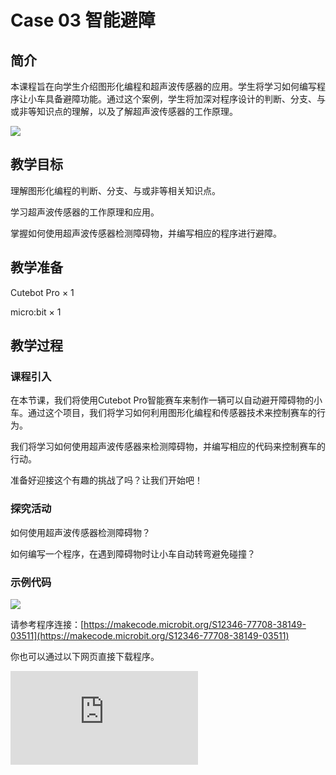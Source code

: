 ﻿---
sidebar_position: 8
sidebar_label: case 08 智能避障
---

# Case 03 智能避障

## 简介

本课程旨在向学生介绍图形化编程和超声波传感器的应用。学生将学习如何编写程序让小车具备避障功能。通过这个案例，学生将加深对程序设计的判断、分支、与或非等知识点的理解，以及了解超声波传感器的工作原理。

![](https://wiki-media-ef.oss-cn-hongkong.aliyuncs.com//images/cutebot-pro-case-08-01.png)

## 教学目标

理解图形化编程的判断、分支、与或非等相关知识点。

学习超声波传感器的工作原理和应用。

掌握如何使用超声波传感器检测障碍物，并编写相应的程序进行避障。



## 教学准备

Cutebot Pro × 1

micro:bit × 1

## 教学过程

### 课程引入

在本节课，我们将使用Cutebot Pro智能赛车来制作一辆可以自动避开障碍物的小车。通过这个项目，我们将学习如何利用图形化编程和传感器技术来控制赛车的行为。

我们将学习如何使用超声波传感器来检测障碍物，并编写相应的代码来控制赛车的行动。

准备好迎接这个有趣的挑战了吗？让我们开始吧！

### 探究活动

如何使用超声波传感器检测障碍物？

如何编写一个程序，在遇到障碍物时让小车自动转弯避免碰撞？


### 示例代码

![](https://wiki-media-ef.oss-cn-hongkong.aliyuncs.com//images/cutebot-pro-case-08-02.png)


请参考程序连接：[https://makecode.microbit.org/S12346-77708-38149-03511](https://makecode.microbit.org/S12346-77708-38149-03511)

你也可以通过以下网页直接下载程序。

<div
    style={{
        position: 'relative',
        paddingBottom: '60%',
        overflow: 'hidden',
    }}
>
    <iframe
        src="https://makecode.microbit.org/S12346-77708-38149-03511"
        frameborder="0"
        sandbox="allow-popups allow-forms allow-scripts allow-same-origin"
        style={{
            position: 'absolute',
            width: '100%',
            height: '100%',
        }}
    />
</div>


### 团队合作与展示

学生分成小组，共同完成小车的制作和程序编写。

鼓励学生之间相互合作、交流和分享经验。

每个小组有机会向其他小组展示他们制作的智能赛车。

### 总结与反思

回顾课程内容，提醒学生掌握了哪些知识和技能。

引导学生讨论他们在制作过程中遇到的问题和困难，以及如何解决这些问题。

引导学生思考小车超声波传感器在生活中还有哪些应用。
